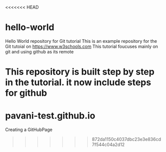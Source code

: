 <<<<<<< HEAD
# hello-world
Hello World repository for Git tutorial
This is an example repository for the Git tutoial on https://www.w3schools.com
This tutorial foucuses mainly on git and using github as its remote

This repository is built step by step in the tutorial.
it now include steps for github
=======
# pavani-test.github.io
Creating a GitHubPage
>>>>>>> 872da1150c4037dbc23e3e836cd7f544c04a2d12
